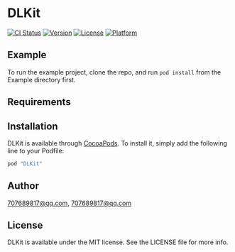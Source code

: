# DLKit

[![CI Status](http://img.shields.io/travis/707689817@qq.com/DLKit.svg?style=flat)](https://travis-ci.org/707689817@qq.com/DLKit)
[![Version](https://img.shields.io/cocoapods/v/DLKit.svg?style=flat)](http://cocoapods.org/pods/DLKit)
[![License](https://img.shields.io/cocoapods/l/DLKit.svg?style=flat)](http://cocoapods.org/pods/DLKit)
[![Platform](https://img.shields.io/cocoapods/p/DLKit.svg?style=flat)](http://cocoapods.org/pods/DLKit)

## Example

To run the example project, clone the repo, and run `pod install` from the Example directory first.

## Requirements

## Installation

DLKit is available through [CocoaPods](http://cocoapods.org). To install
it, simply add the following line to your Podfile:

```ruby
pod "DLKit"
```

## Author

707689817@qq.com, 707689817@qq.com

## License

DLKit is available under the MIT license. See the LICENSE file for more info.
